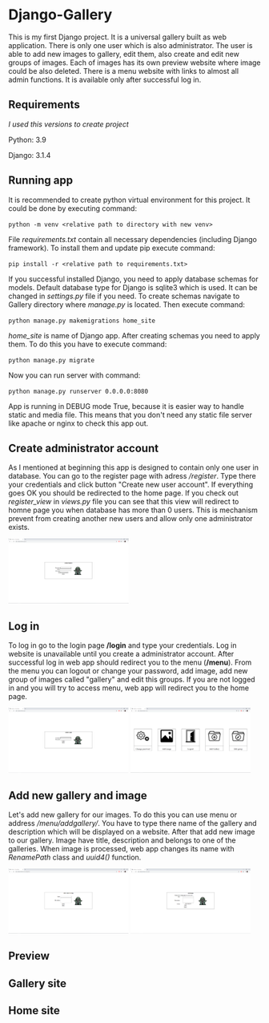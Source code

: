 # Django-Gallery

This is my first Django project. It is a universal gallery built as web application. 
There is only one user which is also administrator. The user is able to add new images to gallery, edit them, also create and edit new groups of images. 
Each of images has its own preview website where image could be also deleted. There is a menu website with links to almost all admin functions. 
It is available only after successful log in.

## Requirements

*I used this versions to create project*

Python: 3.9

Django: 3.1.4

## Running app

It is recommended to create python virtual environment for this project. It could be done by executing command:

`python -m venv <relative path to directory with new venv>`

File *requirements.txt* contain all necessary dependencies (including Django framework). To install them and update pip  execute command:

`pip install -r <relative path to requirements.txt>`

If you successful installed Django, you need to apply database schemas for models. 
Default database type for Django is sqlite3 which is used. It can be changed in *settings.py* file if you need.
To create schemas navigate to Gallery directory where *manage.py* is located. Then execute command:

`python manage.py makemigrations home_site`

*home_site* is name of Django app. After creating schemas you need to apply them. To do this you have to execute command:

`python manage.py migrate`

Now you can run server with command:

`python manage.py runserver 0.0.0.0:8080`

App is running in DEBUG mode True, because it is easier way to handle static and media file. This means that you don't need any static file server like apache or nginx to check this app out.

## Create administrator account

As I mentioned at beginning this app is designed to contain only one user in database.
You can go to the register page with adress */register*. Type there your credentials and click button "Create new user account".
If everything goes OK you should be redirected to the home page. 
If you check out *register_view* in *views.py* file you can see that this view will redirect to homne page you when database has more than 0 users. 
This is mechanism prevent from creating another new users and allow only one administrator exists.

<img src="https://raw.githubusercontent.com/aFku/Django-Gallery/master/images/register.PNG" width="240" height="130">

## Log in

To log in go to the login page **/login** and type your credentials. Log in website is unavailable until you create a administrator account. After successful log in web app should redirect you to the menu (**/menu**). From the menu you can logout or change your password, add image, add new group of images called "gallery" and edit this groups. If you are not logged in and you will try to access menu, web app will redirect you to the home page.

<img src="https://raw.githubusercontent.com/aFku/Django-Gallery/master/images/login.PNG" width="240" height="130"> <img src="https://raw.githubusercontent.com/aFku/Django-Gallery/master/images/menu.PNG" width="240" height="130">

## Add new gallery and image

Let's add new gallery for our images. To do this you can use menu or address */menu/addgallery/*. You have to type there name of the gallery and description which will be displayed on a website. After that add new image to our gallery. Image have title, description and belongs to one of the galleries. When image is processed, web app changes its name with *RenamePath* class and *uuid4()* function.

<img src="https://raw.githubusercontent.com/aFku/Django-Gallery/master/images/newgallery.PNG" width="240" height="130"> <img src="https://raw.githubusercontent.com/aFku/Django-Gallery/master/images/addimage.PNG" width="240" height="130">

## Preview

## Gallery site

## Home site



